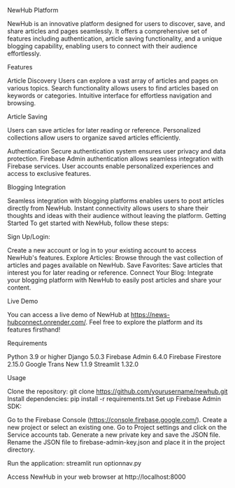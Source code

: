 NewHub Platform

NewHub is an innovative platform designed for users to discover, save, and share articles and pages seamlessly. It offers a comprehensive set of features including authentication, article saving functionality, and a unique blogging capability, enabling users to connect with their audience effortlessly.

Features

Article Discovery
Users can explore a vast array of articles and pages on various topics.
Search functionality allows users to find articles based on keywords or categories.
Intuitive interface for effortless navigation and browsing.

Article Saving

Users can save articles for later reading or reference.
Personalized collections allow users to organize saved articles efficiently.

Authentication
Secure authentication system ensures user privacy and data protection.
Firebase Admin authentication allows seamless integration with Firebase services.
User accounts enable personalized experiences and access to exclusive features.

Blogging Integration

Seamless integration with blogging platforms enables users to post articles directly from NewHub.
Instant connectivity allows users to share their thoughts and ideas with their audience without leaving the platform.
Getting Started
To get started with NewHub, follow these steps:

Sign Up/Login: 

Create a new account or log in to your existing account to access NewHub's features.
Explore Articles: Browse through the vast collection of articles and pages available on NewHub.
Save Favorites: Save articles that interest you for later reading or reference.
Connect Your Blog: Integrate your blogging platform with NewHub to easily post articles and share your content.


Live Demo

You can access a live demo of NewHub at https://news-hubconnect.onrender.com/. 
Feel free to explore the platform and its features firsthand!

Requirements

Python 3.9 or higher
Django 5.0.3
Firebase Admin 6.4.0
Firebase Firestore 2.15.0
Google Trans New 1.1.9
Streamlit 1.32.0

Usage

Clone the repository: git clone https://github.com/yourusername/newhub.git
Install dependencies: pip install -r requirements.txt
Set up Firebase Admin SDK:

Go to the Firebase Console (https://console.firebase.google.com/).
Create a new project or select an existing one.
Go to Project settings and click on the Service accounts tab.
Generate a new private key and save the JSON file.
Rename the JSON file to firebase-admin-key.json and place it in the project directory.

Run the application: streamlit run optionnav.py

Access NewHub in your web browser 
at http://localhost:8000
